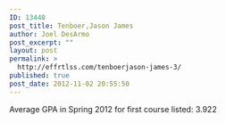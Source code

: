 ```yaml
---
ID: 13440
post_title: Tenboer,Jason James
author: Joel DesArmo
post_excerpt: ""
layout: post
permalink: >
  http://effrtlss.com/tenboerjason-james-3/
published: true
post_date: 2012-11-02 20:55:50
---
```

<p>Average GPA in Spring 2012 for first course listed: 3.922</p>